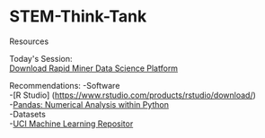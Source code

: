 # STEM-Think-Tank
Resources

Today's Session: <br>
[Download Rapid Miner Data Science Platform](https://rapidminer.com/)


Recommendations:
-Software<br>
  -[R Studio] (https://www.rstudio.com/products/rstudio/download/)<br>
  -[Pandas: Numerical Analysis within Python](http://pandas.pydata.org/)<br>
-Datasets<br>
  -[UCI Machine Learning Repositor](https://archive.ics.uci.edu/ml/datasets.html)
